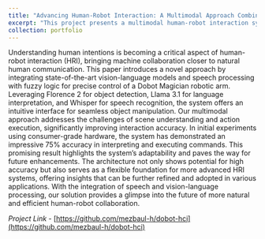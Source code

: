 ```yaml
---
title: "Advancing Human-Robot Interaction: A Multimodal Approach Combining Video & Speech Language Models With Fuzzy Logic"
excerpt: "This project presents a multimodal human-robot interaction system integrating vision-language models (Florence 2), language interpretation (Llama 3.1), and speech recognition (Whisper) with fuzzy logic for precise control of a Dobot Magician robotic arm. Initial tests show 75% accuracy, highlighting its potential for more natural, efficient human-robot collaboration.<br/><img src='/images/dobot-hci-demo-short.gif'>"
collection: portfolio
---
```


Understanding human intentions is becoming a critical aspect of human-robot interaction (HRI), bringing machine collaboration closer to natural human communication. This paper introduces a novel approach by integrating state-of-the-art vision-language models and speech processing with fuzzy logic for precise control of a Dobot Magician robotic arm. Leveraging Florence 2 for object detection, Llama 3.1 for language interpretation, and Whisper for speech recognition, the system offers an intuitive interface for seamless object manipulation. Our multimodal approach addresses the challenges of scene understanding and action execution, significantly improving interaction accuracy. In initial experiments using consumer-grade hardware, the system has demonstrated an impressive 75% accuracy in interpreting and executing commands. This promising result highlights the system’s adaptability and paves the way for future enhancements. The architecture not only shows potential for high accuracy but also serves as a flexible foundation for more advanced HRI systems, offering insights that can be further refined and adopted in various applications. With the integration of speech and vision-language processing, our solution provides a glimpse into the future of more natural and efficient human-robot collaboration.

*Project Link -* [https://github.com/mezbaul-h/dobot-hci](https://github.com/mezbaul-h/dobot-hci)
